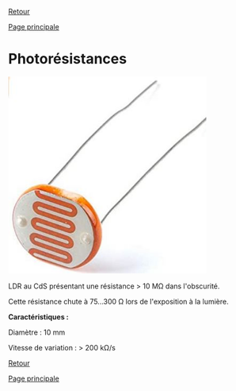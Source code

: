 [Retour](partie_électrique.md)

[Page principale](README.md)

<h1>Photorésistances</h1>

<img src="Images/photoresistance.jpg" width="400">

LDR au CdS présentant une résistance > 10 MΩ dans l'obscurité. 

Cette résistance chute à 75...300 Ω lors de l'exposition à la lumière. 

<b>Caractéristiques :</b>

Diamètre : 10 mm 

Vitesse de variation : > 200 kΩ/s 

[Retour](partie_électrique.md)

[Page principale](README.md)
